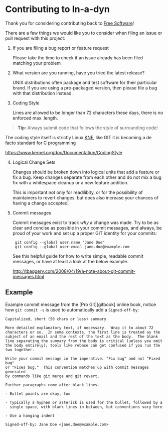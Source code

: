 Contributing to In-a-dyn
========================

Thank you for considering contributing back to [Free Software][1]!

There are a few things we would like you to consider when filing an
issue or pull request with this project:

1. If you are filing a bug report or feature request

   Please take the time to check if an issue already has been filed
   matching your problem

2. What version are you running, have you tried the latest release?

   UNIX distributions often package and test software for their
   particular brand.  If you are using a pre-packaged version,
   then please file a bug with that distribution instead.

3. Coding Style

   Lines are allowed to be longer than 72 characters these days, there
   is no enforced max. length. 
   
> **Tip:** Always submit code that follows the style of surrounding code!

   The coding style itself is strictly Linux [KNF][], like GIT it is
   becoming a de facto standard for C programming

   https://www.kernel.org/doc/Documentation/CodingStyle

4. Logical Change Sets

   Changes should be broken down into logical units that add a feature
   or fix a bug.  Keep changes separate from each other and do not mix a
   bug fix with a whitespace cleanup or a new feature addition.

   This is important not only for readilibity, or for the possibility of
   maintainers to revert changes, but does also increase your chances of
   having a change accepted.

5. Commit messages

   Commit messages exist to track *why* a change was made.  Try to be as
   clear and concise as possible in your commit messages, and always, be
   proud of your work and set up a proper GIT identity for your commits:

        git config --global user.name "Jane Doe"
        git config --global user.email jane.doe@example.com

   See this helpful guide for how to write simple, readable commit
   messages, or have at least a look at the below example.
   
   http://tbaggery.com/2008/04/19/a-note-about-git-commit-messages.html


Example
-------

Example commit message from the [Pro Git][gitbook] online book, notice
how `git commit -s` is used to automatically add a `Signed-off-by`:

    Capitalized, short (50 chars or less) summary
    
    More detailed explanatory text, if necessary.  Wrap it to about 72
    characters or so.  In some contexts, the first line is treated as the
    subject of an email and the rest of the text as the body.  The blank
    line separating the summary from the body is critical (unless you omit
    the body entirely); tools like rebase can get confused if you run the
    two together.
    
    Write your commit message in the imperative: "Fix bug" and not "Fixed bug"
    or "Fixes bug."  This convention matches up with commit messages generated
    by commands like git merge and git revert.
    
    Further paragraphs come after blank lines.
    
    - Bullet points are okay, too
    
    - Typically a hyphen or asterisk is used for the bullet, followed by a
      single space, with blank lines in between, but conventions vary here
    
    - Use a hanging indent
    
    Signed-off-by: Jane Doe <jane.doe@example.com>


[1]: http://www.gnu.org/philosophy/free-sw.en.html
[KNF]: https://en.wikipedia.org/wiki/Kernel_Normal_Form

